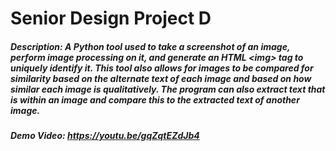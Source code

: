 # Senior Design Project D

##### Description: A Python tool used to take a screenshot of an image, perform image processing on it, and generate an HTML \<img\> tag to uniquely identify it. This tool also allows for images to be compared for similarity based on the alternate text of each image and based on how similar each image is qualitatively. The program can also extract text that is within an image and compare this to the extracted text of another image.

##### Demo Video: https://youtu.be/gqZqtEZdJb4
<!--
##### Repository: https://gitlab.bucknell.edu/ishk001/senior-design-project-d
-->
